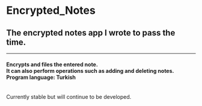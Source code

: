 # Encrypted_Notes

<h2> The encrypted notes app I wrote to pass the time. </h2> 
<hr/>
<h4> Encrypts and files the entered note. <br/>
It can also perform operations such as adding and deleting notes. <br/>
Program language: Turkish </h4>
<br />
Currently stable but will continue to be developed.
